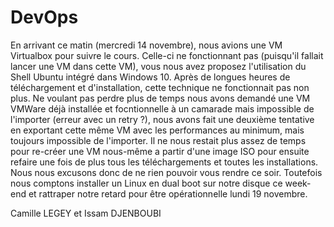 # DevOps

En arrivant ce matin (mercredi 14 novembre), nous avions une VM Virtualbox pour suivre le cours. Celle-ci ne fonctionnant pas (puisqu'il fallait lancer une VM dans cette VM), vous nous avez proposez l'utilisation du Shell Ubuntu intégré dans Windows 10. Après de longues heures de téléchargement et d'installation, cette technique ne fonctionnait pas non plus. Ne voulant pas perdre plus de temps nous avons demandé une VM VMWare déjà installée et focntionnelle à un camarade mais impossible de l'importer (erreur avec un retry ?), nous avons fait une deuxième tentative en exportant cette même VM avec les performances au minimum, mais toujours impossible de l'importer. Il ne nous restait plus assez de temps pour re-créer une VM nous-même a partir d'une image ISO pour ensuite refaire une fois de plus tous les téléchargements et toutes les installations. Nous nous excusons donc de ne rien pouvoir vous rendre ce soir. Toutefois nous comptons installer un Linux en dual boot sur notre disque ce week-end et rattraper notre retard pour être opérationnelle lundi 19 novembre.

Camille LEGEY et Issam DJENBOUBI
